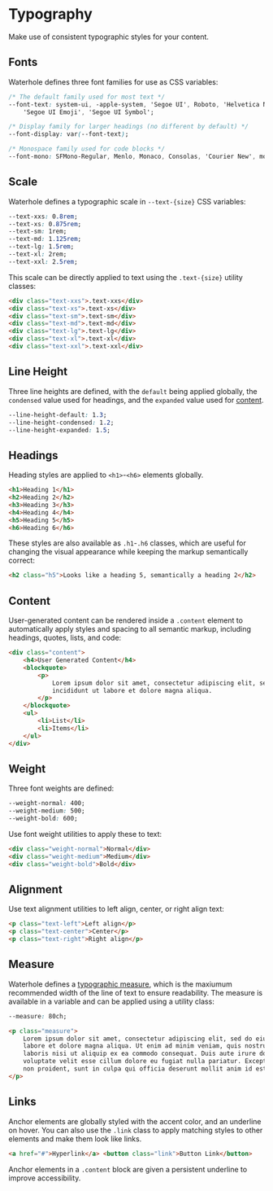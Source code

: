 # Typography

Make use of consistent typographic styles for your content.

## Fonts

Waterhole defines three font families for use as CSS variables:

```css
/* The default family used for most text */
--font-text: system-ui, -apple-system, 'Segoe UI', Roboto, 'Helvetica Neue', Arial, sans-serif, 'Apple Color Emoji',
    'Segoe UI Emoji', 'Segoe UI Symbol';

/* Display family for larger headings (no different by default) */
--font-display: var(--font-text);

/* Monospace family used for code blocks */
--font-mono: SFMono-Regular, Menlo, Monaco, Consolas, 'Courier New', monospace;
```

## Scale

Waterhole defines a typographic scale in `--text-{size}` CSS variables:

```css
--text-xxs: 0.8rem;
--text-xs: 0.875rem;
--text-sm: 1rem;
--text-md: 1.125rem;
--text-lg: 1.5rem;
--text-xl: 2rem;
--text-xxl: 2.5rem;
```

This scale can be directly applied to text using the `.text-{size}` utility classes:

```html render
<div class="text-xxs">.text-xxs</div>
<div class="text-xs">.text-xs</div>
<div class="text-sm">.text-sm</div>
<div class="text-md">.text-md</div>
<div class="text-lg">.text-lg</div>
<div class="text-xl">.text-xl</div>
<div class="text-xxl">.text-xxl</div>
```

## Line Height

Three line heights are defined, with the `default` being applied globally, the `condensed` value used for headings, and the `expanded` value used for [content](#content).

```css
--line-height-default: 1.3;
--line-height-condensed: 1.2;
--line-height-expanded: 1.5;
```

## Headings

Heading styles are applied to `<h1>`-`<h6>` elements globally.

```html render
<h1>Heading 1</h1>
<h2>Heading 2</h2>
<h3>Heading 3</h3>
<h4>Heading 4</h4>
<h5>Heading 5</h5>
<h6>Heading 6</h6>
```

These styles are also available as `.h1`-`.h6` classes, which are useful for changing the visual appearance while keeping the markup semantically correct:

```html render
<h2 class="h5">Looks like a heading 5, semantically a heading 2</h2>
```

## Content

User-generated content can be rendered inside a `.content` element to automatically apply styles and spacing to all semantic markup, including headings, quotes, lists, and code:

```html render
<div class="content">
    <h4>User Generated Content</h4>
    <blockquote>
        <p>
            Lorem ipsum dolor sit amet, consectetur adipiscing elit, sed do eiusmod tempor
            incididunt ut labore et dolore magna aliqua.
        </p>
    </blockquote>
    <ul>
        <li>List</li>
        <li>Items</li>
    </ul>
</div>
```

## Weight

Three font weights are defined:

```css
--weight-normal: 400;
--weight-medium: 500;
--weight-bold: 600;
```

Use font weight utilities to apply these to text:

```html render
<div class="weight-normal">Normal</div>
<div class="weight-medium">Medium</div>
<div class="weight-bold">Bold</div>
```

## Alignment

Use text alignment utilities to left align, center, or right align text:

```html render
<p class="text-left">Left align</p>
<p class="text-center">Center</p>
<p class="text-right">Right align</p>
```

## Measure

Waterhole defines a [typographic measure](https://every-layout.dev/rudiments/axioms/), which is the maxiumum recommended width of the line of text to ensure readability. The measure is available in a variable and can be applied using a utility class:

```css
--measure: 80ch;
```

```html render
<p class="measure">
    Lorem ipsum dolor sit amet, consectetur adipiscing elit, sed do eiusmod tempor incididunt ut
    labore et dolore magna aliqua. Ut enim ad minim veniam, quis nostrud exercitation ullamco
    laboris nisi ut aliquip ex ea commodo consequat. Duis aute irure dolor in reprehenderit in
    voluptate velit esse cillum dolore eu fugiat nulla pariatur. Excepteur sint occaecat cupidatat
    non proident, sunt in culpa qui officia deserunt mollit anim id est laborum.
</p>
```

## Links

Anchor elements are globally styled with the accent color, and an underline on hover. You can also use the `.link` class to apply matching styles to other elements and make them look like links.

```html render
<a href="#">Hyperlink</a> <button class="link">Button Link</button>
```

Anchor elements in a `.content` block are given a persistent underline to improve accessibility.
